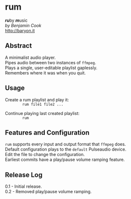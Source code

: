 # rum

***ru***by ***m***usic\
*by Benjamin Cook*\
<http://baryon.it>

## Abstract

A minimalist audio player.\
Pipes audio between two instances of `ffmpeg`.\
Plays a single, user-editable playlist gaplessly.\
Remembers where it was when you quit.

## Usage
Create a rum playlist and play it:\
`        rum file1 file2 ...`
	
Continue playing last created playlist:\
`        rum`

## Features and Configuration

`rum` supports every input and output format that `ffmpeg` does.\
Default configuration plays to the `default` Pulseaudio device.\
Edit the file to change the configuration.\
Earliest commits have a play/pause volume ramping feature.

## Release Log
0.1 - Initial release.\
0.2 - Removed play/pause volume ramping.
